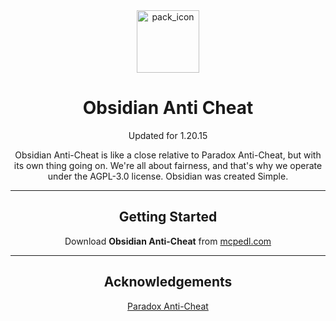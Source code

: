 <div align="center">
  <img src="https://github.com/ravriv/Obsidian-Anti-Cheat/assets/125807666/8dc70e06-74d9-4741-bc78-58e551617b7d" alt="pack_icon" width="100">
</div>

<h1 align="center">Obsidian Anti Cheat</h1>

<p align="center">Updated for 1.20.15</p>
<p align="center">
Obsidian Anti-Cheat is like a close relative to Paradox Anti-Cheat, but with its own thing going on. We're all about fairness, and that's why we operate under the AGPL-3.0 license. Obsidian was created Simple.
</p>

<hr>

<h2 align="center">Getting Started</h2>
<p align="center">
Download <strong>Obsidian Anti-Cheat</strong> from <a href="[link-to-mcpedl](https://mcpedl.com/obsidian-anti-cheat/)">mcpedl.com</a>
</p>

<hr>

<h2 align="center">Acknowledgements</h2>
<p align="center">
  <a href="https://github.com/Pete9xi/Paradox_AntiCheat/tree/main/src">Paradox Anti-Cheat</a>
</p>
